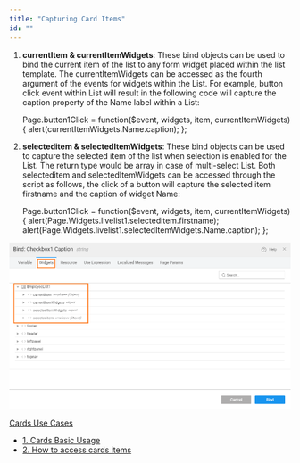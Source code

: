 ```yaml
---
title: "Capturing Card Items"
id: ""
---
```


1. **currentItem & currentItemWidgets**: These bind objects can be used to bind the current item of the list to any form widget placed within the list template. The currentItemWidgets can be accessed as the fourth argument of the events for widgets within the List. For example, button click event within List will result in the following code will capture the caption property of the Name label within a List:
    
    Page.button1Click = function($event, widgets, item, currentItemWidgets) {
            alert(currentItemWidgets.Name.caption);
        };
    
2. **selecteditem & selectedItemWidgets**: These bind objects can be used to capture the selected item of the list when selection is enabled for the List. The return type would be array in case of multi-select List. Both selecteditem and selectedItemWidgets can be accessed through the script as follows, the click of a button will capture the selected item firstname and the caption of widget Name:
    
    Page.button1Click = function($event, widgets, item, currentItemWidgets) {
            alert(Page.Widgets.livelist1.selecteditem.firstname);
            alert(Page.Widgets.livelist1.selectedItemWidgets.Name.caption);
        };
    

[![list_bind](./assets/list_bind.png)](./assets/list_bind.png)

[Cards Use Cases](/learn/app-development/widgets/datalive/cards/card-use-cases/)

- [1\. Cards Basic Usage](/learn/app-development/widgets/datalive/cards/card-basic-usage/)
- [2\. How to access cards items](/learn/how-tos/capturing-card-items/)
